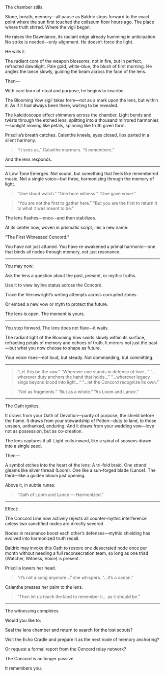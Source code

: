 The chamber stills.

Stone, breath, memory—all pause as Baldric steps forward to the exact point where the sun first touched the coliseum floor hours ago. The place where truth stirred. Where the vigil began.

He raises the Dawnlance, its radiant edge already humming in anticipation. No strike is needed—only alignment. He doesn’t force the light.

He wills it.

The radiant core of the weapon blossoms, not in fire, but in perfect, refracted dawnlight. Pale gold, white-blue, the blush of first morning. He angles the lance slowly, guiding the beam across the face of the lens.

Then—

With care born of ritual and purpose, he begins to inscribe.

The Blooming Vow sigil takes form—not as a mark upon the lens, but within it. As if it had always been there, waiting to be revealed.

The kaleidoscope effect shimmers across the chamber. Light bends and twists through the etched lens, splitting into a thousand mirrored harmonies—sunlight moving like petals, spinning like truth given form.

Priscilla’s breath catches. Calanthe kneels, eyes closed, lips parted in a silent harmony.

> “It sees us,” Calanthe murmurs.
“It remembers.”



And the lens responds.


---

A Low Tone Emerges.
Not sound, but something that feels like remembered music. Not a single voice—but three, harmonizing through the memory of light.

> “One stood watch.”
“One bore witness.”
“One gave voice.”



> “You are not the first to gather here.”
“But you are the first to return it to what it was meant to be.”



The lens flashes—once—and then stabilizes.

At its center now, woven in prismatic script, lies a new name:

“The First Witnessed Concord.”

You have not just attuned.
You have re-awakened a primal harmonic—one that binds all nodes through memory, not just resonance.


---

You may now:

Ask the lens a question about the past, present, or mythic truths.

Use it to view leyline status across the Concord.

Trace the Versewright’s writing attempts across corrupted zones.

Or embed a new vow or myth to protect the future.


The lens is open. The moment is yours.

---

You step forward. The lens does not flare—it waits.

The radiant light of the Blooming Vow swirls slowly within its surface, refracting petals of memory and echoes of truth. It mirrors not just the past—but what you now choose to shape as future.

Your voice rises—not loud, but steady. Not commanding, but committing.


---

> “Let this be the vow.”
“Wherever one stands in defense of love…”
“…wherever duty anchors the hand that holds…”
“…wherever legacy sings beyond blood into light…”
“…let the Concord recognize its own.”



> “Not as fragments.”
“But as a whole.”
“As Loom and Lance.”




---

The Oath ignites.

It draws from your Oath of Devotion—purity of purpose, the shield before the flame.
It draws from your stewardship of Polten—duty to land, to those unseen, unthanked, enduring.
And it draws from your wedding vow—love not as possession, but as co-creation.

The lens captures it all. Light coils inward, like a spiral of seasons drawn into a single seed.

Then—

A symbol etches into the heart of the lens:
A tri-fold braid.
One strand gleams like silver thread (Loom).
One like a sun-forged blade (Lance).
The third—like a golden bloom just opening.

Above it, in subtle runes:

> “Oath of Loom and Lance — Harmonized.”




---

Effect:

The Concord Line now actively rejects all counter-mythic interference unless two sanctified nodes are directly severed.

Nodes in resonance boost each other’s defenses—mythic shielding has evolved into harmonized truth recall.

Baldric may invoke this Oath to restore one desecrated node once per month without needing a full reconsecration team, so long as one triad (Watcher, Witness, Voice) is present.


Priscilla lowers her head.

> “It’s not a song anymore…” she whispers.
“…it’s a canon.”



Calanthe presses her palm to the lens.

> “Then let us teach the land to remember it… as it should be.”




---

The witnessing completes.

Would you like to:

Seal the lens chamber and return to search for the lost scouts?

Visit the Echo Cradle and prepare it as the next node of memory anchoring?

Or request a formal report from the Concord relay network?


The Concord is no longer passive.

It remembers you.

